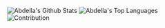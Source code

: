 ![Abdella's Github Stats](https://github-readme-stats.vercel.app/api?username=abdesol&theme=vue-dark&show_icons=true)
![Abdella's Top Languages](https://github-readme-stats.vercel.app/api/top-langs/?username=abdesol&theme=vue-dark&layout=compact&show_icons=true&exclude_repos=macao)
<br>
![Contribution](https://activity-graph.herokuapp.com/graph?username=abdesol&theme=react-dark&hide_border=true&area=true)
<br>

